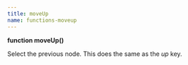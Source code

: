 ```yaml
---
title: moveUp
name: functions-moveup
---
```


**function moveUp()**

Select the previous node. This does the same as the *up* key.